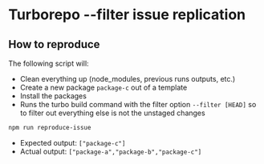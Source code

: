 # Turborepo --filter issue replication

## How to reproduce

The following script will:

- Clean everything up (node_modules, previous runs outputs, etc.)
- Create a new package `package-c` out of a template
- Install the packages
- Runs the turbo build command with the filter option `--filter [HEAD]` so to filter out everything else is not the unstaged changes

```sh
npm run reproduce-issue
```

- Expected output: `["package-c"]`
- Actual output: `["package-a","package-b","package-c"]`
